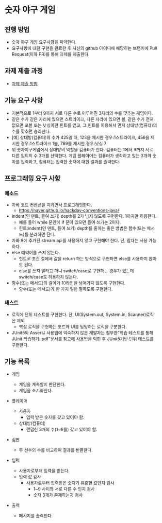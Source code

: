 # 숫자 야구 게임
## 진행 방법
* 숫자 야구 게임 요구사항을 파악한다.
* 요구사항에 대한 구현을 완료한 후 자신의 github 아이디에 해당하는 브랜치에 Pull Request(이하 PR)를 통해 과제를 제출한다.

## 과제 제출 과정
* [과제 제출 방법](https://github.com/next-step/nextstep-docs/tree/master/precourse)

## 기능 요구 사항
* 기본적으로 1부터 9까지 서로 다른 수로 이루어진 3자리의 수를 맞추는 게임이다.
* 같은 수가 같은 자리에 있으면 스트라이크, 다른 자리에 있으면 볼, 같은 수가 전혀 없으면 포볼 또는 낫싱이란 힌트를 얻고, 그 힌트를 이용해서 먼저 상대방(컴퓨터)의 수를 맞추면 승리한다.
* [예] 상대방(컴퓨터)의 수가 425일 때, 123을 제시한 경우:1스트라이크, 456을 제시한 경우:1스트라이크 1볼, 789를 제시한 경우:낫싱 7
* 위 숫자야구게임에서 상대방의 역할을 컴퓨터가 한다. 컴퓨터는 1에서 9까지 서로 다른 임의의 수 3개를 선택한다. 게임 플레이어는 컴퓨터가 생각하고 있는 3개의 숫자를 입력하고, 컴퓨터는 입력한 숫자에 대한 결과를 출력한다.

## 프로그래밍 요구 사항
### 메소드
* 자바 코드 컨벤션을 지키면서 프로그래밍한다.
    * https://naver.github.io/hackday-conventions-java/
* indent(인 덴트, 들여 쓰기) depth를 2가 넘지 않도록 구현한다. 1까지만 허용한다.
    * 예를 들어 while 문안에 if 문이 있으면 들여 쓰기는 2이다.
    * 힌트:indent(인 덴트, 들여 쓰기) depth를 줄이는 좋은 방법은 함수(또는 메서드)를 분리하면 된다.
* 자바 8에 추가된 stream api를 사용하지 않고 구현해야 한다. 단, 람다는 사용 가능하다.
* else 예약어를 쓰지 않는다.
    * 힌트:if 조건 절에서 값을 return 하는 방식으로 구현하면 else를 사용하지 않아도 된다.
    * else를 쓰지 말라고 하니 switch/case로 구현하는 경우가 있는데 switch/case도 허용하지 않는다.
* 함수(또는 메서드)의 길이가 10라인을 넘어가지 않도록 구현한다.
    * 함수(또는 메서드)가 한 가지 일만 잘하도록 구현한다.

### 테스트
* 로직에 단위 테스트를 구현한다. 단, UI(System.out, System.in, Scanner)로직은 제외
    * 핵심 로직을 구현하는 코드와 UI를 담당하는 로직을 구분한다.
* JUnit5와 AssertJ 사용법에 익숙하지 않은 개발자는 첨부한"학습 테스트를 통해 JUnit 학습하기. pdf"문서를 참고해
  사용법을 익힌 후 JUnit5기반 단위 테스트를 구현한다.

## 기능 목록
* 게임
    * 게임을 계속할지 판단한다.
    * 게임을 초기화한다.
    
* 플레이어
    * 사용자
        * 입력 받은 숫자를 갖고 있어야 함.
    * 상대방(컴퓨터)
        * 랜덤한 3개의 수(1~9를) 갖고 있어야 함.
* 심판
    * 두 선수의 수를 비교하여 결과를 반환한다.
* 입력
    * 사용자로부터 입력을 받는다.
    * 입력 값 검사
        * 사용자로부터 입력받은 숫자가 유효한 값인지 검사
            * 1~9 사이의 서로 다른 수 인지 검사
            * 숫자 3개가 존재하는지 검사
* 출력
    * 메시지를 출력한다.
    
